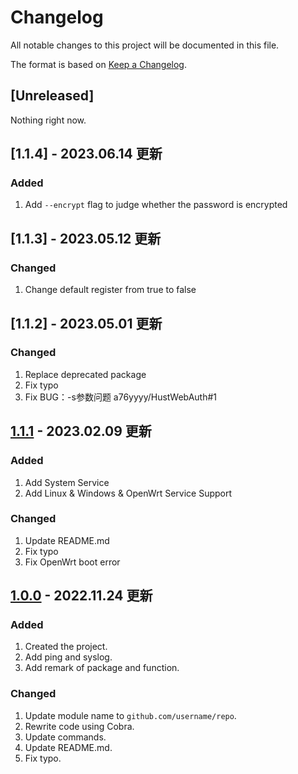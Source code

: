# Changelog

All notable changes to this project will be documented in this file.

The format is based on [Keep a Changelog](https://keepachangelog.com/en/1.0.0/).

## [Unreleased]

Nothing right now.

## [1.1.4] - 2023.06.14 更新

### Added

1. Add `--encrypt` flag to judge whether the password is encrypted

## [1.1.3] - 2023.05.12 更新

### Changed

1. Change default register from true to false

## [1.1.2] - 2023.05.01 更新

### Changed

1. Replace deprecated package
2. Fix typo
3. Fix BUG：-s参数问题 a76yyyy/HustWebAuth#1

## [1.1.1] - 2023.02.09 更新

### Added

1. Add System Service
2. Add Linux & Windows & OpenWrt Service Support

### Changed

1. Update README.md
2. Fix typo
3. Fix OpenWrt boot error

[1.1.1]: https://github.com/a76yyyy/HustWebAuth/releases/tag/v1.1.1

## [1.0.0] - 2022.11.24 更新

### Added

1. Created the project.
2. Add ping and syslog.
3. Add remark of package and function.

### Changed

1. Update module name to `github.com/username/repo`.
2. Rewrite code using Cobra.
3. Update commands.
4. Update README.md.
5. Fix typo.

[1.0.0]: https://github.com/a76yyyy/HustWebAuth/releases/tag/v1.0.0

